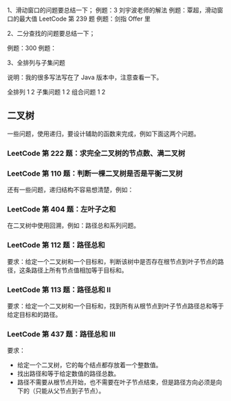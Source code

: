 1、滑动窗口的问题要总结一下；
例题：3 刘宇波老师的解法
例题：覃超，滑动窗口的最大值 LeetCode 第 239 题
例题：剑指 Offer 里

2、二分查找的问题要总结一下；

例题：300
例题：

3、全排列与子集问题

说明：我的很多写法写在了 Java 版本中，注意查看一下。

全排列 1 2
子集问题 1 2
组合问题 1 2 


 

## 二叉树

一些问题，使用递归，要设计辅助的函数来完成，例如下面这两个问题。

### LeetCode 第 222 题：求完全二叉树的节点数、满二叉树

### LeetCode 第 110 题：判断一棵二叉树是否是平衡二叉树

还有一些问题，递归结构不容易想清楚，例如：

### LeetCode 第 404 题：左叶子之和

在二叉树中使用回溯，例如：路径总和系列问题。

### LeetCode 第 112 题：路径总和

要求：给定一个二叉树和一个目标和，判断该树中是否存在根节点到叶子节点的路径，这条路径上所有节点值相加等于目标和。

### LeetCode 第 113 题：路径总和 II

要求：给定一个二叉树和一个目标和，找到所有从根节点到叶子节点路径总和等于给定目标和的路径。

### LeetCode 第 437 题：路径总和 III

要求：
+ 给定一个二叉树，它的每个结点都存放着一个整数值。
+ 找出路径和等于给定数值的路径总数。
+ 路径不需要从根节点开始，也不需要在叶子节点结束，但是路径方向必须是向下的（只能从父节点到子节点）。
